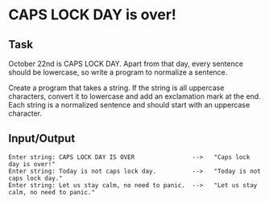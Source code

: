 # CAPS LOCK DAY is over!

## Task
October 22nd is CAPS LOCK DAY. Apart from that day, every sentence should be lowercase, so write a program to normalize a sentence.

Create a program that takes a string. If the string is all uppercase characters, convert it to lowercase and add an exclamation mark at the end. Each string is a normalized sentence and should start with an uppercase character.

## Input/Output
```
Enter string: CAPS LOCK DAY IS OVER                -->   "Caps lock day is over!"  
Enter string: Today is not caps lock day.          -->   "Today is not caps lock day."  
Enter string: Let us stay calm, no need to panic.  -->   "Let us stay calm, no need to panic."  
```
